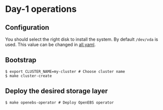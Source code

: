 # Day-1 operations

## Configuration

You should select the right disk to install the system. By default `/dev/vda` is used. This value can be changed in [all.yaml](./patchs/all.yaml).

## Bootstrap

```console
$ export CLUSTER_NAME=my-cluster # Choose cluster name
$ make cluster-create
```

## Deploy the desired storage layer

```console
$ make openebs-operator # Deploy OpenEBS operator
```
